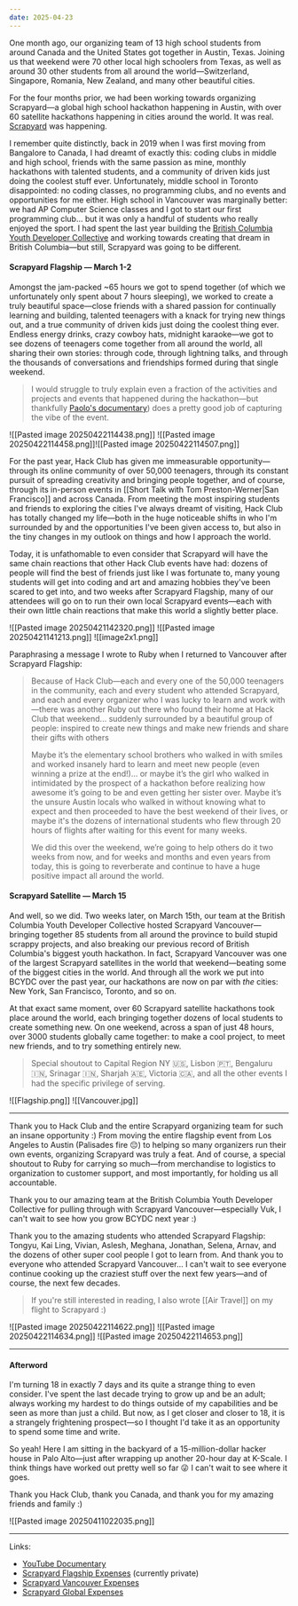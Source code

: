 ```yaml
---
date: 2025-04-23
---
```


One month ago, our organizing team of 13 high school students from around Canada and the United States got together in Austin, Texas. Joining us that weekend were 70 other local high schoolers from Texas, as well as around 30 other students from all around the world—Switzerland, Singapore, Romania, New Zealand, and many other beautiful cities.

For the four months prior, we had been working towards organizing Scrapyard—a global high school hackathon happening in Austin, with over 60 satellite hackathons happening in cities around the world. It was real. [Scrapyard](https://scrapyard.hackclub.com/) was happening.

I remember quite distinctly, back in 2019 when I was first moving from Bangalore to Canada, I had dreamt of exactly this: coding clubs in middle and high school, friends with the same passion as mine, monthly hackathons with talented students, and a community of driven kids just doing the coolest stuff ever. Unfortunately, middle school in Toronto disappointed: no coding classes, no programming clubs, and no events and opportunities for me either. High school in Vancouver was marginally better: we had AP Computer Science classes and I got to start our first programming club... but it was only a handful of students who really enjoyed the sport. I had spent the last year building the [British Columbia Youth Developer Collective](https://bcydc.ca/) and working towards creating that dream in British Columbia—but still, Scrapyard was going to be different.
#### Scrapyard Flagship — March 1-2

Amongst the jam-packed ~65 hours we got to spend together (of which we unfortunately only spent about 7 hours sleeping), we worked to create a truly beautiful space—close friends with a shared passion for continually learning and building, talented teenagers with a knack for trying new things out, and a true community of driven kids just doing the coolest thing ever. Endless energy drinks, crazy cowboy hats, midnight karaoke—we got to see dozens of teenagers come together from all around the world, all sharing their own stories: through code, through lightning talks, and through the thousands of conversations and friendships formed during that single weekend.

> I would struggle to truly explain even a fraction of the activities and projects and events that happened during the hackathon—but thankfully [Paolo's documentary](https://www.youtube.com/watch?v=8iM1W8kXrQA)) does a pretty good job of capturing the vibe of the event.

![[Pasted image 20250422114438.png]] ![[Pasted image 20250422114458.png]]![[Pasted image 20250422114507.png]]

For the past year, Hack Club has given me immeasurable opportunity—through its online community of over 50,000 teenagers, through its constant pursuit of spreading creativity and bringing people together, and of course, through its in-person events in [[Short Talk with Tom Preston-Werner|San Francisco]] and across Canada. From meeting the most inspiring students and friends to exploring the cities I've always dreamt of visiting, Hack Club has totally changed my life—both in the huge noticeable shifts in who I'm surrounded by and the opportunities I've been given access to, but also in the tiny changes in my outlook on things and how I approach the world.

Today, it is unfathomable to even consider that Scrapyard will have the same chain reactions that other Hack Club events have had: dozens of people will find the best of friends just like I was fortunate to, many young students will get into coding and art and amazing hobbies they've been scared to get into, and two weeks after Scrapyard Flagship, many of our attendees will go on to run their own local Scrapyard events—each with their own little chain reactions that make this world a slightly better place.

![[Pasted image 20250421142320.png]] ![[Pasted image 20250421141213.png]] ![[image2x1.png]]

Paraphrasing a message I wrote to Ruby when I returned to Vancouver after Scrapyard Flagship:

> Because of Hack Club—each and every one of the 50,000 teenagers in the community, each and every student who attended Scrapyard, and each and every organizer who I was lucky to learn and work with—there was another Ruby out there who found their home at Hack Club that weekend... suddenly surrounded by a beautiful group of people: inspired to create new things and make new friends and share their gifts with others
> 
> Maybe it’s the elementary school brothers who walked in with smiles and worked insanely hard to learn and meet new people (even winning a prize at the end!)… or maybe it’s the girl who walked in intimidated by the prospect of a hackathon before realizing how awesome it’s going to be and even getting her sister over. Maybe it’s the unsure Austin locals who walked in without knowing what to expect and then proceeded to have the best weekend of their lives, or maybe it's the dozens of international students who flew through 20 hours of flights after waiting for this event for many weeks.
> 
> We did this over the weekend, we’re going to help others do it two weeks from now, and for weeks and months and even years from today, this is going to reverberate and continue to have a huge positive impact all around the world.

#### Scrapyard Satellite — March 15

And well, so we did. Two weeks later, on March 15th, our team at the British Columbia Youth Developer Collective hosted Scrapyard Vancouver—bringing together 85 students from all around the province to build stupid scrappy projects, and also breaking our previous record of British Columbia's biggest youth hackathon. In fact, Scrapyard Vancouver was one of the largest Scrapyard satellites in the world that weekend—beating some of the biggest cities in the world. And through all the work we put into BCYDC over the past year, our hackathons are now on par with *the* cities: New York, San Francisco, Toronto, and so on.

At that exact same moment, over 60 Scrapyard satellite hackathons took place around the world, each bringing together dozens of local students to create something new. On one weekend, across a span of just 48 hours, over 3000 students globally came together: to make a cool project, to meet new friends, and to try something entirely new. 

> Special shoutout to Capital Region NY 🇺🇸, Lisbon 🇵🇹, Bengaluru 🇮🇳, Srinagar 🇮🇳, Sharjah 🇦🇪, Victoria 🇨🇦, and all the other events I had the specific privilege of serving.

![[Flagship.png]] ![[Vancouver.jpg]]

 ---
 
 Thank you to Hack Club and the entire Scrapyard organizing team for such an insane opportunity :) From moving the entire flagship event from Los Angeles to Austin (Palisades fire 😔) to helping so many organizers run their own events, organizing Scrapyard was truly a feat. And of course, a special shoutout to Ruby for carrying so much—from merchandise to logistics to organization to customer support, and most importantly, for holding us all accountable. 
 
 Thank you to our amazing team at the British Columbia Youth Developer Collective for pulling through with Scrapyard Vancouver—especially Vuk, I can't wait to see how you grow BCYDC next year :)

Thank you to the amazing students who attended Scrapyard Flagship: Tongyu, Kai Ling, Vivian, Aslesh, Meghana, Jonathan, Selena, Arnav, and the dozens of other super cool people I got to learn from. And thank you to everyone who attended Scrapyard Vancouver... I can't wait to see everyone continue cooking up the craziest stuff over the next few years—and of course, the next few decades.

> If you're still interested in reading, I also wrote [[Air Travel]] on my flight to Scrapyard :)

![[Pasted image 20250422114622.png]] ![[Pasted image 20250422114634.png]] ![[Pasted image 20250422114653.png]]

---
#### Afterword

I'm turning 18 in exactly 7 days and its quite a strange thing to even consider. I've spent the last decade trying to grow up and be an adult; always working my hardest to do things outside of my capabilities and be seen as more than just a child. But now, as I get closer and closer to 18, it is a strangely frightening prospect—so I thought I'd take it as an opportunity to spend some time and write.

So yeah! Here I am sitting in the backyard of a 15-million-dollar hacker house in Palo Alto—just after wrapping up another 20-hour day at K-Scale. I think things have worked out pretty well so far 😜 I can't wait to see where it goes.

Thank you Hack Club, thank you Canada, and thank you for my amazing friends and family :)

![[Pasted image 20250411022035.png]]

---

Links:
- [YouTube Documentary](https://www.youtube.com/watch?v=8iM1W8kXrQA)
- [Scrapyard Flagship Expenses](https://hcb.hackclub.com/scrapyard) (currently private)
- [Scrapyard Vancouver Expenses](https://hcb.hackclub.com/scrapyard-vancouver)
- [Scrapyard Global Expenses](https://hcb.hackclub.com/scrapyard-global-grant-distribution)
